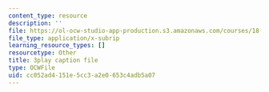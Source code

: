 ```yaml
---
content_type: resource
description: ''
file: https://ol-ocw-studio-app-production.s3.amazonaws.com/courses/18-06sc-linear-algebra-fall-2011/cc052ad4151e5cc3a2e0653c4adb5a07_0oBJN8F616U.vtt
file_type: application/x-subrip
learning_resource_types: []
resourcetype: Other
title: 3play caption file
type: OCWFile
uid: cc052ad4-151e-5cc3-a2e0-653c4adb5a07
---
```

